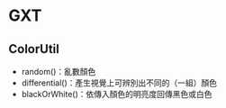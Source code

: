 GXT
===

ColorUtil
---------

+ random()：亂數顏色
+ differential()：產生視覺上可辨別出不同的（一組）顏色
+ blackOrWhite()：依傳入顏色的明亮度回傳黑色或白色
